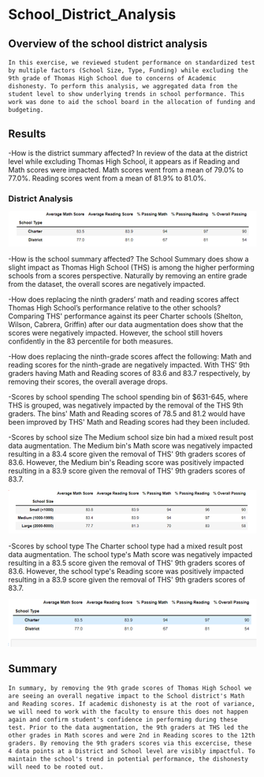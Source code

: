 # School_District_Analysis

## Overview of the school district analysis
    In this exercise, we reviewed student performance on standardized test by multiple factors (School Size, Type, Funding) while excluding the 9th grade of Thomas High School due to concerns of Academic dishonesty. To perform this analysis, we aggregated data from the student level to show underlying trends in school performance. This work was done to aid the school board in the allocation of funding and budgeting. 

## Results
-How is the district summary affected?
    In review of the data at the district level while excluding Thomas High School, it appears as if Reading and Math scores were impacted. Math scores went from a mean of 79.0% to 77.0%. Reading scores went from a mean of 81.9% to 81.0%.  

### District Analysis
![District Visual](https://github.com/taxcollecter/School_District_Analysis/blob/3bc561296932cbc55de75f8335c1b167a3541840/Resources/District_Analysis.png)
 
-How is the school summary affected?
    The School Summary does show a slight impact as Thomas High School (THS) is among the higher performing schools from a scores perspective. Naturally by removing an entire grade from the dataset, the overall scores are negatively impacted.

-How does replacing the ninth graders’ math and reading scores affect Thomas High School’s performance relative to the other schools?
     Comparing THS' performance against its peer Charter schools (Shelton, Wilson, Cabrera, Griffin) after our data augmentation does show that the scores were negatively impacted. However, the school still hovers confidently in the 83 percentile for both measures. 

-How does replacing the ninth-grade scores affect the following:
     Math and reading scores for the ninth-grade are negatively impacted. With THS' 9th graders having Math and Reading scores of 83.6 and 83.7 respectively, by removing their scores, the overall average drops. 
        
-Scores by school spending
    The school spending bin of $631-645, where THS is grouped, was negatively impacted by the removal of the THS 9th graders. The bins' Math and Reading scores of 78.5 and 81.2 would have been improved by THS' Math and Reading scores had they been included. 

-Scores by school size
     The Medium school size bin had a mixed result post data augmentation. The Medium bin's Math score was negatively impacted resulting in a 83.4 score given the removal of THS' 9th graders scores of 83.6. However, the Medium bin's Reading score was positively impacted resulting in a 83.9 score given the removal of THS' 9th graders scores of 83.7.

![School Size](https://github.com/taxcollecter/School_District_Analysis/blob/c2a6d5b4d0809b38582001b98825f0989628d167/Resources/School_size.png)
     
-Scores by school type
          The Charter school type had a mixed result post data augmentation. The school type's Math score was negatively impacted resulting in a 83.5 score given the removal of THS' 9th graders scores of 83.6. However, the school type's Reading score was positively impacted resulting in a 83.9 score given the removal of THS' 9th graders scores of 83.7.

![School Type](https://github.com/taxcollecter/School_District_Analysis/blob/c2a6d5b4d0809b38582001b98825f0989628d167/Resources/School_Type.png)

## Summary
    In summary, by removing the 9th grade scores of Thomas High School we are seeing an overall negative impact to the School district's Math and Reading scores. If academic dishonesty is at the root of variance, we will need to work with the faculty to ensure this does not happen again and confirm student's confidence in performing during these test. Prior to the data augmentation, the 9th graders at THS led the other grades in Math scores and were 2nd in Reading scores to the 12th graders. By removing the 9th graders scores via this excercise, these 4 data points at a District and School level are visibly impactful. To maintain the school's trend in potential performance, the dishonesty will need to be rooted out. 
